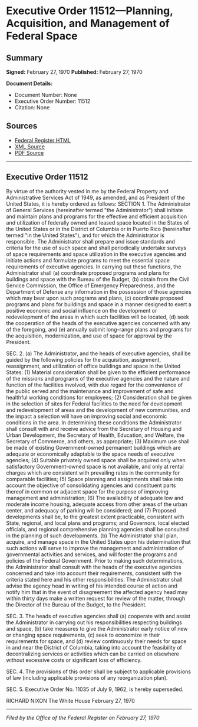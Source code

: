 # Executive Order 11512—Planning, Acquisition, and Management of Federal Space

## Summary

**Signed:** February 27, 1970
**Published:** February 27, 1970

**Document Details:**
- Document Number: None
- Executive Order Number: 11512
- Citation: None

## Sources
- [Federal Register HTML](https://www.presidency.ucsb.edu/documents/executive-order-11512-planning-acquisition-and-management-federal-space)
- [XML Source](None)
- [PDF Source](None)

---

## Executive Order 11512

By virtue of the authority vested in me by the Federal Property and Administrative Services Act of 1949, as amended, and as President of the United States, it is hereby ordered as follows:
SECTION 1. The Administrator of General Services (hereinafter termed "the Administrator") shall initiate and maintain plans and programs for the effective and efficient acquisition and utilization of federally owned and leased space located in the States of the United States or in the District of Columbia or in Puerto Rico (hereinafter termed "in the United States"), and for which the Administrator is responsible. The Administrator shall prepare and issue standards and criteria for the use of such space and shall periodically undertake surveys of space requirements and space utilization in the executive agencies and initiate actions and formulate programs to meet the essential space requirements of executive agencies. In carrying out these functions, the Administrator shall (a) coordinate proposed programs and plans for buildings and space with the Bureau of the Budget, (b) obtain from the Civil Service Commission, the Office of Emergency Preparedness, and the Department of Defense any information in the possession of those agencies which may bear upon such programs and plans, (c) coordinate proposed programs and plans for buildings and space in a manner designed to exert a positive economic and social influence on the development or redevelopment of the areas in which such facilities will be located, (d) seek the cooperation of the heads of the executive agencies concerned with any of the foregoing, and (e) annually submit long-range plans and programs for the acquisition, modernization, and use of space for approval by the President.

SEC. 2. (a) The Administrator, and the heads of executive agencies, shall be guided by the following policies for the acquisition, assignment, reassignment, and utilization of office buildings and space in the United States:
    (1) Material consideration shall be given to the efficient performance of the missions and programs of the executive agencies and the nature and function of the facilities involved, with due regard for the convenience of the public served and the maintenance and improvement of safe and healthful working conditions for employees;
    (2) Consideration shall be given in the selection of sites for Federal facilities to the need for development and redevelopment of areas and the development of new communities, and the impact a selection will have on improving social and economic conditions in the area. In determining these conditions the Administrator shall consult with and receive advice from the Secretary of Housing and Urban Development, the Secretary of Health, Education, and Welfare, the Secretary of Commerce, and others, as appropriate;
    (3) Maximum use shall be made of existing Government-owned permanent buildings which are adequate or economically adaptable to the space needs of executive agencies;
    (4) Suitable privately owned space shall be acquired only when satisfactory Government-owned space is not available, and only at rental charges which are consistent with prevailing rates in the community for comparable facilities;
    (5) Space planning and assignments shall take into account the objective of consolidating agencies and constituent parts thereof in common or adjacent space for the purpose of improving management and administration;
    (6) The availability of adequate low and moderate income housing, adequate access from other areas of the urban center, and adequacy of parking will be considered; and
    (7) Proposed developments shall be, to the greatest extent practicable, consistent with State, regional, and local plans and programs; and Governors, local elected officials, and regional comprehensive planning agencies shall be consulted in the planning of such developments.
(b) The Administrator shall plan, acquire, and manage space in the United States upon his determination that such actions will serve to improve the management and administration of governmental activities and services, and will foster the programs and policies of the Federal Government. Prior to making such determinations, the Administrator shall consult with the heads of the executive agencies concerned and take into account their requirements, consistent with the criteria stated here and his other responsibilities. The Administrator shall advise the agency head in writing of his intended course of action and notify him that in the event of disagreement the affected agency head may within thirty days make a written request for review of the matter, through the Director of the Bureau of the Budget, to the President.

SEC. 3. The heads of executive agencies shall (a) cooperate with and assist the Administrator in carrying out his responsibilities respecting buildings and space, (b) take measures to give the Administrator early notice of new or changing space requirements, (c) seek to economize in their requirements for space, and (d) review continuously their needs for space in and near the District of Columbia, taking into account the feasibility of decentralizing services or activities which can be carried on elsewhere without excessive costs or significant loss of efficiency.

SEC. 4. The provisions of this order shall be subject to applicable provisions of law (including applicable provisions of any reorganization plan).

SEC. 5. Executive Order No. 11035 of July 9, 1962, is hereby superseded.

RICHARD NIXON
The White House
February 27, 1970

---

*Filed by the Office of the Federal Register on February 27, 1970*
